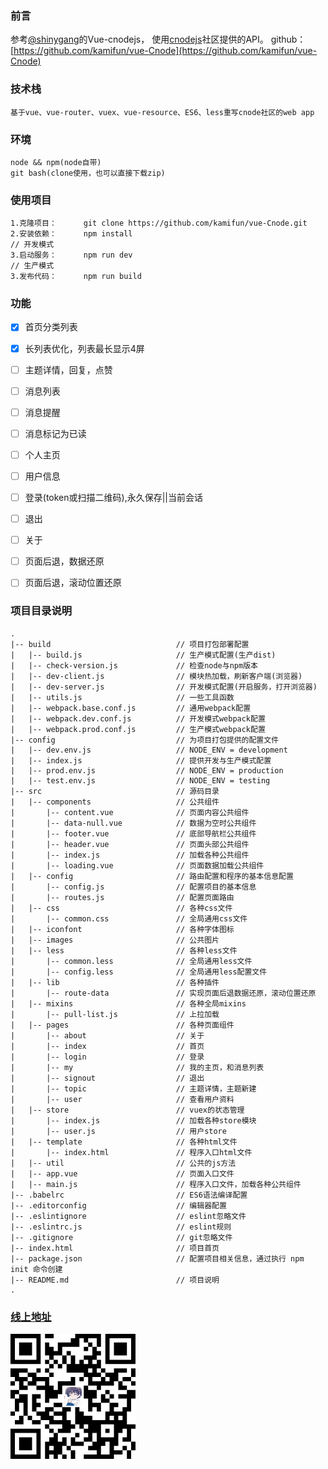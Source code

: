 ### 前言

参考[@shinygang](https://github.com/shinygang/Vue-cnodejs)的Vue-cnodejs，
使用[cnodejs](https://cnodejs.org/)社区提供的API。
github：[https://github.com/kamifun/vue-Cnode](https://github.com/kamifun/vue-Cnode)

### 技术栈
```
基于vue、vue-router、vuex、vue-resource、ES6、less重写cnode社区的web app
```

### 环境
```
node && npm(node自带)
git bash(clone使用，也可以直接下载zip)
```

### 使用项目
```
1.克隆项目：      git clone https://github.com/kamifun/vue-Cnode.git
2.安装依赖：      npm install
// 开发模式
3.启动服务：      npm run dev
// 生产模式
3.发布代码：      npm run build
```

### 功能
- [x] 首页分类列表
- [x] 长列表优化，列表最长显示4屏
- [ ] 主题详情，回复，点赞
- [ ] 消息列表
- [ ] 消息提醒
- [ ] 消息标记为已读
- [ ] 个人主页
- [ ] 用户信息
- [ ] 登录(token或扫描二维码),永久保存||当前会话
- [ ] 退出
- [ ] 关于
- [ ] 页面后退，数据还原
- [ ] 页面后退，滚动位置还原



### 项目目录说明
```
.
|-- build                            // 项目打包部署配置
|   |-- build.js                     // 生产模式配置(生产dist)
|   |-- check-version.js             // 检查node与npm版本
|   |-- dev-client.js                // 模块热加载，刷新客户端(浏览器)
|   |-- dev-server.js                // 开发模式配置(开启服务，打开浏览器)
|   |-- utils.js                     // 一些工具函数
|   |-- webpack.base.conf.js         // 通用webpack配置
|   |-- webpack.dev.conf.js          // 开发模式webpack配置
|   |-- webpack.prod.conf.js         // 生产模式webpack配置
|-- config                           // 为项目打包提供的配置文件
|   |-- dev.env.js                   // NODE_ENV = development
|   |-- index.js                     // 提供开发与生产模式配置
|   |-- prod.env.js                  // NODE_ENV = production
|   |-- test.env.js                  // NODE_ENV = testing
|-- src                              // 源码目录
|   |-- components                   // 公共组件
|       |-- content.vue              // 页面内容公共组件
|       |-- data-null.vue            // 数据为空时公共组件
|       |-- footer.vue               // 底部导航栏公共组件
|       |-- header.vue               // 页面头部公共组件
|       |-- index.js                 // 加载各种公共组件
|       |-- loading.vue              // 页面数据加载公共组件
|   |-- config                       // 路由配置和程序的基本信息配置
|       |-- config.js                // 配置项目的基本信息
|       |-- routes.js                // 配置页面路由
|   |-- css                          // 各种css文件
|       |-- common.css               // 全局通用css文件
|   |-- iconfont                     // 各种字体图标
|   |-- images                       // 公共图片
|   |-- less                         // 各种less文件
|       |-- common.less              // 全局通用less文件
|       |-- config.less              // 全局通用less配置文件
|   |-- lib                          // 各种插件
|       |-- route-data               // 实现页面后退数据还原，滚动位置还原
|   |-- mixins                       // 各种全局mixins
|       |-- pull-list.js             // 上拉加载
|   |-- pages                        // 各种页面组件
|       |-- about                    // 关于
|       |-- index                    // 首页
|       |-- login                    // 登录
|       |-- my                       // 我的主页，和消息列表
|       |-- signout                  // 退出
|       |-- topic                    // 主题详情，主题新建
|       |-- user                     // 查看用户资料
|   |-- store                        // vuex的状态管理
|       |-- index.js                 // 加载各种store模块
|       |-- user.js                  // 用户store
|   |-- template                     // 各种html文件
|       |-- index.html               // 程序入口html文件
|   |-- util                         // 公共的js方法
|   |-- app.vue                      // 页面入口文件
|   |-- main.js                      // 程序入口文件，加载各种公共组件
|-- .babelrc                         // ES6语法编译配置
|-- .editorconfig                    // 编辑器配置
|-- .eslintignore                    // eslint忽略文件
|-- .eslintrc.js                     // eslint规则
|-- .gitignore                       // git忽略文件
|-- index.html                       // 项目首页
|-- package.json                     // 配置项目相关信息，通过执行 npm init 命令创建
|-- README.md                        // 项目说明
.
```

### [线上地址](http://kamifun.github.io/vue-Cnode/)
 [![扫一扫二维码](https://github.com/kamifun/vue-Cnode/raw/dev/src/assets/QR-code.png)](http://kamifun.github.io/vue-Cnode/)
